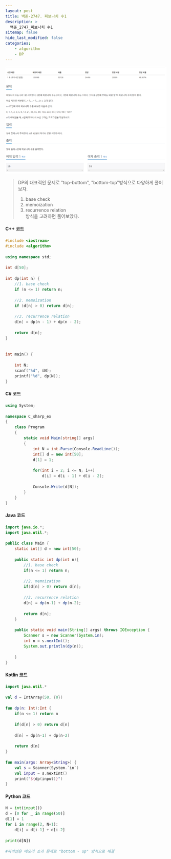 ```yaml
---
layout: post
title: 백준-2747. 피보나치 수1
description: >
  백준_2747_피보나치 수1
sitemap: false
hide_last_modified: false
categories:
    - algorithm
    - DP
---
```


![2747](/assets/img/BOJ_problem/2747.PNG)

> DP의 대표적인 문제로 "top-bottom", "bottom-top"방식으로 다양하게 풀어보자.
> 1. base check
> 2. memoization
> 3. recurrence relation <br>
> 방식을 고려하면 풀어보았다.

#### C++ 코드

```c++
#include <iostream>
#include <algorithm>

using namespace std;

int d[50];

int dp(int n) {
	//1. base check
	if (n <= 1) return n;

	//2. memoization
	if (d[n] > 0) return d[n];

	//3. recurrence relation
	d[n] = dp(n - 1) + dp(n - 2);

	return d[n];
}


int main() {

	int N;
	scanf("%d", &N);
	printf("%d", dp(N));
}
```


#### C# 코드

```c#
using System;

namespace C_sharp_ex
{
    class Program
    {
        static void Main(string[] args)
        {
            int N = int.Parse(Console.ReadLine());
            int[] d = new int[50];
            d[1] = 1;

            for(int i = 2; i <= N; i++)
                d[i] = d[i - 1] + d[i - 2];

            Console.Write(d[N]);
        }
    }
}

```

#### Java 코드

```java
import java.io.*;
import java.util.*;

public class Main {
    static int[] d = new int[50];

    public static int dp(int n){
        //1. base check
        if(n <= 1) return n;

        //2. memoization
        if(d[n] > 0) return d[n];

        //3. recurrence relation
        d[n] = dp(n-1) + dp(n-2);

        return d[n];
    }

    public static void main(String[] args) throws IOException {
        Scanner s = new Scanner(System.in);
        int n = s.nextInt();
        System.out.println(dp(n));

    }
}

```


#### Kotlin 코드

```kotlin
import java.util.*

val d = IntArray(50, {0})

fun dp(n: Int):Int {
    if(n <= 1) return n

    if(d[n] > 0) return d[n]

    d[n] = dp(n-1) + dp(n-2)

    return d[n]
}

fun main(args: Array<String>) {
    val s = Scanner(System.`in`)
    val input = s.nextInt()
    print("${dp(input)}")
}
```

#### Python 코드

```python
N = int(input())
d = [0 for _ in range(50)]
d[1] = 1
for i in range(2, N+1):
    d[i] = d[i-1] + d[i-2]

print(d[N])

#파이썬은 메모리 초과 문제로 "bottom - up" 방식으로 해결
```